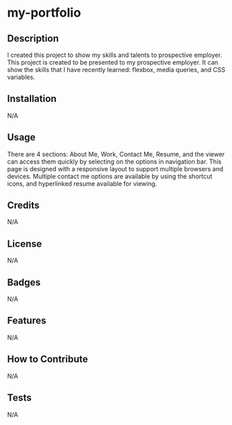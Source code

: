 # my-portfolio

## Description

I created this project to show my skills and talents to prospective employer.
This project is created to be presented to my prospective employer. It can show the skills that I have recently learned: flexbox, media queries, and CSS variables.


## Installation

N/A

## Usage

There are 4 sections: About Me, Work, Contact Me, Resume, and the viewer can access them quickly by selecting on the options in navigation bar.
This page is designed with a responsive layout to support multiple browsers and devices.
Multiple contact me options are available by using the shortcut icons, and hyperlinked resume available for viewing.



## Credits

N/A

## License

N/A

## Badges

N/A

## Features

N/A

## How to Contribute

N/A

## Tests

N/A
